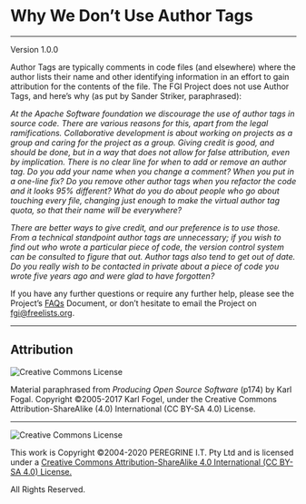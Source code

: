 # Why We Don&rsquo;t Use Author Tags

---

Version 1.0.0

Author Tags are typically comments in code files (and elsewhere) where the author lists their name and other identifying information in an effort to gain attribution for the contents of the file. The FGI Project does not use Author Tags, and here&rsquo;s why (as put by Sander Striker, paraphrased):

*At the Apache Software foundation we discourage the use of author tags in source code. There are various reasons for this, apart from the legal ramifications. Collaborative development is about working on projects as a group and caring for the project as a group. Giving credit is good, and should be done, but in a way that does not allow for false attribution, even by implication. There is no clear line for when to add or remove an author tag. Do you add your name when you change a comment? When you put in a one-line fix? Do you remove other author tags when you refactor the code and it looks 95% different? What do you do about people who go about touching every file, changing just enough to make the virtual author tag quota, so that their name will be everywhere?*

*There are better ways to give credit, and our preference is to use those. From a technical standpoint author tags are unnecessary; if you wish to find out who wrote a particular piece of code, the version control system can be consulted to figure that out. Author tags also tend to get out of date. Do you really wish to be contacted in private
about a piece of code you wrote five years ago and were glad to have forgotten?*

If you have any further questions or require any further help, please see the Project&rsquo;s [FAQs](https://github.com/Dulux-Oz/FGI/tree/master/Project_Documentation/FAQs.md) Document, or don&rsquo;t hesitate to email the Project on <fgi@freelists.org>.

---

## Attribution

![Creative Commons License](https://i.creativecommons.org/l/by-sa/4.0/88x31.png "Creative Commons License")

Material paraphrased from *Producing Open Source Software* (p174) by Karl Fogal. Copyright &copy;2005-2017 Karl Fogel, under the Creative Commons Attribution-ShareAlike (4.0) International (CC BY-SA 4.0) License.

---

![Creative Commons License](https://i.creativecommons.org/l/by-sa/4.0/88x31.png "Creative Commons License")

This work is Copyright &copy;2004-2020 PEREGRINE I.T. Pty Ltd and is licensed under a [Creative Commons Attribution-ShareAlike 4.0 International (CC BY-SA 4.0) License.](https://creativecommons.org/licenses/by-sa/4.0/)

All Rights Reserved.
